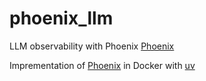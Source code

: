 # phoenix_llm
LLM observability with Phoenix
[Phoenix](https://phoenix.arize.com/)

Imprementation of [Phoenix](https://phoenix.arize.com/) in Docker with [uv](https://astral.sh/uv/)
